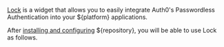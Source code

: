 [Lock](https://github.com/auth0/${repository}/) is a widget that allows you to easily integrate Auth0's Passwordless Authentication into your ${platform} applications.

After [installing and configuring](/libraries/${docsUrl}#install) ${repository}, you will be able to use Lock as follows.
